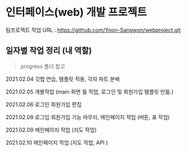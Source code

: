 # 인터페이스(web) 개발 프로젝트

팀프로젝트 작업 URL : https://github.com/Yoon-Sangwon/webproject.git



## 일자별 작업 정리 (내 역할) 

>  progress 폴더 참고

2021.02.04 깃헙 연습, 템플릿 적용, 각자 파트 분배

2021.02.05 개별작업 (main 화면 틀 작업, 로그인 및 회원가입 탬플릿 만듦.)

2021.02.06 로그인 회원가입 편집

2021.02.08 로그입 회원가입 기능 마무리, 메인페이지 작업 (버튼, 표 작업)

2021.02.09 메인페이지 작업 (지도 작업)

2021.02.10 메인페이지 작업 (지도 작업, API )